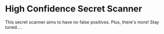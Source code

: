 # High Confidence Secret Scanner

This secret scanner aims to have no false positives.
Plus, there's more!  Stay tuned....


